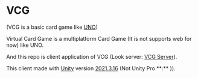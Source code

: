 # VCG
  (VCG is a basic card game like [UNO](https://www.letsplayuno.com/))

  Virtual Card Game is a multiplatform Card Game (It is not supports web for now) like UNO.

  And this repo is client application of VCG (Look server: [VCG Server](https://github.com/OFN01/VCGServer)).

  This client made with [Unity](https://unity.com/) version [2021.3.16](https://unity.com/releases/editor/whats-new/2021.3.16) (Not Unity Pro **:\**<!--. PLS [help](patreonLink) for the pro--> )).